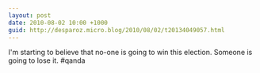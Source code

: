 ```yaml
---
layout: post
date: 2010-08-02 10:00 +1000
guid: http://desparoz.micro.blog/2010/08/02/t20134049057.html
---
```

I'm starting to believe that no-one is going to win this election. Someone is going to lose it. #qanda
